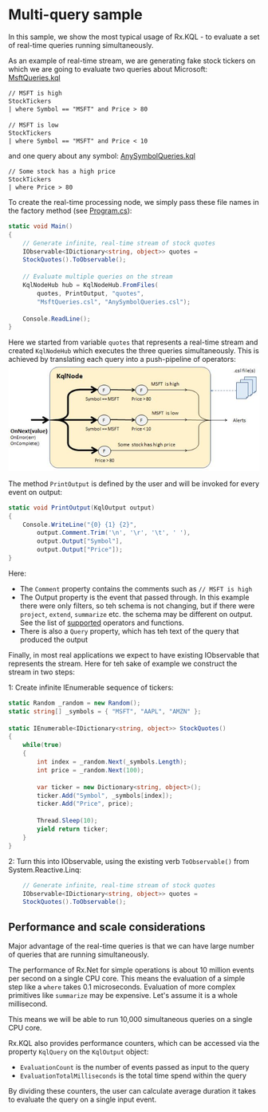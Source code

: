 # Multi-query sample

In this sample, we show the most typical usage of Rx.KQL - to evaluate a set of real-time queries running simultaneously. 

As an example of real-time stream, we are generating fake stock tickers on which we are going to evaluate two queries about Microsoft: [MsftQueries.kql](MsftQueries.kql)
```
// MSFT is high
StockTickers 
| where Symbol == "MSFT" and Price > 80

// MSFT is low
StockTickers 
| where Symbol == "MSFT" and Price < 10
```
and one query about any symbol:
[AnySymbolQueries.kql](AnySymbolQueries.kql)
```
// Some stock has a high price
StockTickers 
| where Price > 80
```
To create the real-time processing node, we simply pass these file names in the factory method (see [Program.cs](Program.cs)):

```cs
static void Main()
{
    // Generate infinite, real-time stream of stock quotes
    IObservable<IDictionary<string, object>> quotes = 
    StockQuotes().ToObservable();

    // Evaluate multiple queries on the stream
    KqlNodeHub hub = KqlNodeHub.FromFiles(
        quotes, PrintOutput, "quotes", 
        "MsftQueries.csl", "AnySymbolQueries.csl");

    Console.ReadLine();
}
```
Here we started from variable `quotes` that represents a real-time stream and created `KqlNodeHub` which executes the three queries simultaneously. This is achieved by   translating each query into a push-pipeline of operators:
![KqlNode.JPG](Docs/KqlNode.JPG)

The method `PrintOutput` is defined by the user and will be invoked for every event on output:

```cs
static void PrintOutput(KqlOutput output)
{
    Console.WriteLine("{0} {1} {2}",
        output.Comment.Trim('\n', '\r', '\t', ' '),
        output.Output["Symbol"],
        output.Output["Price"]);
}
```

Here:
- The `Comment` property contains the comments such as `// MSFT is high`
- The Output property is the event that passed through. In this example there were only filters, so teh schema is not changing, but if there were `project`, `extend`, `summarize` etc. the schema may be different on output. See the list of [supported](SupportedFunctions.md) operators and functions.
- There is also a `Query` property, which has teh text of the query that produced the output

Finally, in most real applications we expect to have existing IObservable that represents the stream. Here for teh sake of example we construct the stream in two steps:

1: Create infinite IEnumerable sequence of tickers:
```cs
static Random _random = new Random();
static string[] _symbols = { "MSFT", "AAPL", "AMZN" };

static IEnumerable<IDictionary<string, object>> StockQuotes()
{
    while(true)
    {
        int index = _random.Next(_symbols.Length);
        int price = _random.Next(100);

        var ticker = new Dictionary<string, object>();
        ticker.Add("Symbol", _symbols[index]);
        ticker.Add("Price", price);
        
        Thread.Sleep(10);
        yield return ticker;
    }
}
```

2: Turn this into IObservable, using the existing verb `ToObservable()` from System.Reactive.Linq:
```cs
    // Generate infinite, real-time stream of stock quotes
    IObservable<IDictionary<string, object>> quotes = 
    StockQuotes().ToObservable();
```
## Performance and scale considerations
Major advantage of the real-time queries is that we can have large number of queries that are running simultaneously.

The performance of Rx.Net for simple operations is about 10 million events per second on a single CPU core. This means the evaluation of a simple step like a `where` takes 0.1 microseconds. Evaluation of more complex primitives like `summarize` may be expensive. Let's assume it is a whole millisecond. 

This means we will be able to run 10,000 simultaneous queries on a single CPU core.

Rx.KQL also provides performance counters, which can be accessed via the property `KqlQuery` on the `KqlOutput` object:
- `EvaluationCount` is the number of events passed as input to the query
- `EvaluationTotalMilliseconds` is the total time spend within the query

By dividing these counters, the user can calculate average duration it takes to evaluate the query on a single input event.
